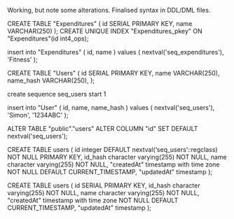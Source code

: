 Working, but note some alterations. Finalised syntax in DDL/DML files.

CREATE TABLE "Expenditures" (
id SERIAL PRIMARY KEY,
name VARCHAR(250)
);
CREATE UNIQUE INDEX "Expenditures_pkey" ON "Expenditures"(id int4_ops);

insert into "Expenditures" ( id, name ) values ( nextval('seq_expenditures'), 'Fitness' );

CREATE TABLE "Users" (
id SERIAL PRIMARY KEY,
name VARCHAR(250),
name_hash VARCHAR(250),
);

create sequence seq_users start 1

insert into "User" ( id, name, name_hash ) values ( nextval('seq_users'), 'Simon', '1234ABC' );

ALTER TABLE "public"."users" ALTER COLUMN "id" SET DEFAULT nextval('seq_users');

CREATE TABLE users (
id integer DEFAULT nextval(‘seq_users’::regclass) NOT NULL PRIMARY KEY,
id_hash character varying(255) NOT NULL,
name character varying(255) NOT NULL,
"createdAt" timestamp with time zone NOT NULL DEFAULT CURRENT_TIMESTAMP,
"updatedAt" timestamp
);

CREATE TABLE users (
id SERIAL PRIMARY KEY,
id_hash character varying(255) NOT NULL,
name character varying(255) NOT NULL,
"createdAt" timestamp with time zone NOT NULL DEFAULT CURRENT_TIMESTAMP,
"updatedAt" timestamp
);
